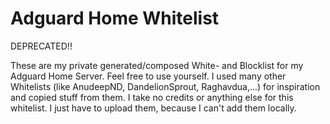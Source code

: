 # Adguard Home Whitelist

DEPRECATED!!

These are my private generated/composed White- and Blocklist for my Adguard Home Server. Feel free to use yourself.
I used many other Whitelists (like AnudeepND, DandelionSprout, Raghavdua,...) for inspiration and copied stuff from them. 
I take no credits or anything else for this whitelist. I just have to upload them, because I can't add them locally.
